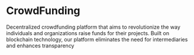 # CrowdFunding

Decentralized crowdfunding platform that aims to revolutionize the way individuals and organizations raise funds for their projects.
Built on blockchain technology, our platform eliminates the need for intermediaries and enhances transparency

